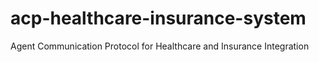 # acp-healthcare-insurance-system
Agent Communication Protocol for Healthcare and Insurance Integration
